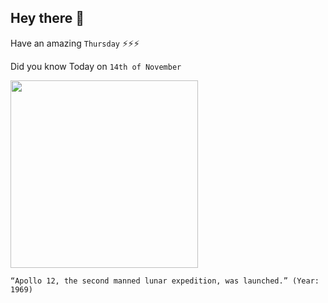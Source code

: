 ## Hey there 👋
Have an amazing `Thursday` ⚡⚡⚡

Did you know Today on `14th of November`
 
 [<img src="https://upload.wikimedia.org/wikipedia/commons/4/4e/Surveyor_3-Apollo_12.jpg" width="300" />](https://en.wikipedia.org/wiki/Apollo_12) 
 ```
“Apollo 12, the second manned lunar expedition, was launched.” (Year: 1969)
```

